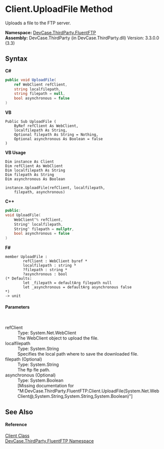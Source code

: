 # Client.UploadFile Method 
 

Uploads a file to the FTP server.

**Namespace:**&nbsp;<a href="N_DevCase_ThirdParty_FluentFTP">DevCase.ThirdParty.FluentFTP</a><br />**Assembly:**&nbsp;DevCase.ThirdParty (in DevCase.ThirdParty.dll) Version: 3.3.0.0 (3.3)

## Syntax

**C#**<br />
``` C#
public void UploadFile(
	ref WebClient refClient,
	string localfilepath,
	string filepath = null,
	bool asynchronous = false
)
```

**VB**<br />
``` VB
Public Sub UploadFile ( 
	ByRef refClient As WebClient,
	localfilepath As String,
	Optional filepath As String = Nothing,
	Optional asynchronous As Boolean = false
)
```

**VB Usage**<br />
``` VB Usage
Dim instance As Client
Dim refClient As WebClient
Dim localfilepath As String
Dim filepath As String
Dim asynchronous As Boolean

instance.UploadFile(refClient, localfilepath, 
	filepath, asynchronous)
```

**C++**<br />
``` C++
public:
void UploadFile(
	WebClient^% refClient, 
	String^ localfilepath, 
	String^ filepath = nullptr, 
	bool asynchronous = false
)
```

**F#**<br />
``` F#
member UploadFile : 
        refClient : WebClient byref * 
        localfilepath : string * 
        ?filepath : string * 
        ?asynchronous : bool 
(* Defaults:
        let _filepath = defaultArg filepath null
        let _asynchronous = defaultArg asynchronous false
*)
-> unit 

```


#### Parameters
&nbsp;<dl><dt>refClient</dt><dd>Type: System.Net.WebClient<br />The WebClient object to upload the file.</dd><dt>localfilepath</dt><dd>Type: System.String<br />Specifies the local path where to save the downloaded file.</dd><dt>filepath (Optional)</dt><dd>Type: System.String<br />The ftp fle path.</dd><dt>asynchronous (Optional)</dt><dd>Type: System.Boolean<br />\[Missing <param name="asynchronous"/> documentation for "M:DevCase.ThirdParty.FluentFTP.Client.UploadFile(System.Net.WebClient@,System.String,System.String,System.Boolean)"\]</dd></dl>

## See Also


#### Reference
<a href="T_DevCase_ThirdParty_FluentFTP_Client">Client Class</a><br /><a href="N_DevCase_ThirdParty_FluentFTP">DevCase.ThirdParty.FluentFTP Namespace</a><br />